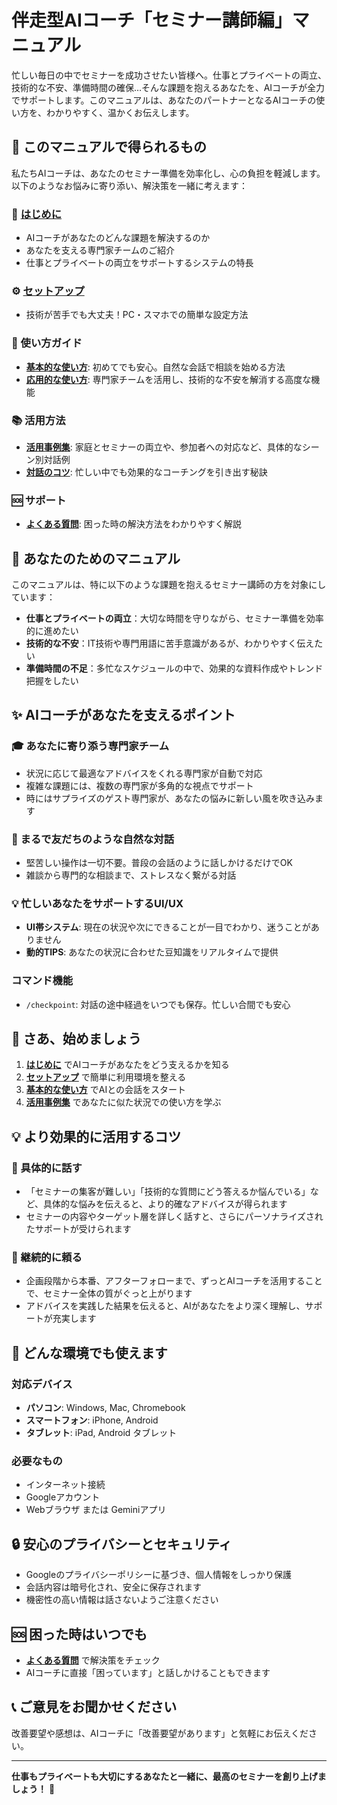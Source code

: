 # 伴走型AIコーチ「セミナー講師編」マニュアル

忙しい毎日の中でセミナーを成功させたい皆様へ。仕事とプライベートの両立、技術的な不安、準備時間の確保…そんな課題を抱えるあなたを、AIコーチが全力でサポートします。このマニュアルは、あなたのパートナーとなるAIコーチの使い方を、わかりやすく、温かくお伝えします。

## 📖 このマニュアルで得られるもの

私たちAIコーチは、あなたのセミナー準備を効率化し、心の負担を軽減します。以下のようなお悩みに寄り添い、解決策を一緒に考えます：

### 🌟 [はじめに](introduction.html)
- AIコーチがあなたのどんな課題を解決するのか
- あなたを支える専門家チームのご紹介
- 仕事とプライベートの両立をサポートするシステムの特長

### ⚙️ [セットアップ](installation.html)
- 技術が苦手でも大丈夫！PC・スマホでの簡単な設定方法

### 📱 使い方ガイド
- **[基本的な使い方](basic_usage.html)**: 初めてでも安心。自然な会話で相談を始める方法
- **[応用的な使い方](advanced_usage.html)**: 専門家チームを活用し、技術的な不安を解消する高度な機能

### 📚 活用方法
- **[活用事例集](use_cases.html)**: 家庭とセミナーの両立や、参加者への対応など、具体的なシーン別対話例
- **[対話のコツ](tips.html)**: 忙しい中でも効果的なコーチングを引き出す秘訣

### 🆘 サポート
- **[よくある質問](faq.html)**: 困った時の解決方法をわかりやすく解説

## 🎯 あなたのためのマニュアル

このマニュアルは、特に以下のような課題を抱えるセミナー講師の方を対象にしています：
- **仕事とプライベートの両立**：大切な時間を守りながら、セミナー準備を効率的に進めたい
- **技術的な不安**：IT技術や専門用語に苦手意識があるが、わかりやすく伝えたい
- **準備時間の不足**：多忙なスケジュールの中で、効果的な資料作成やトレンド把握をしたい

## ✨ AIコーチがあなたを支えるポイント

### 🎓 あなたに寄り添う専門家チーム
- 状況に応じて最適なアドバイスをくれる専門家が自動で対応
- 複雑な課題には、複数の専門家が多角的な視点でサポート
- 時にはサプライズのゲスト専門家が、あなたの悩みに新しい風を吹き込みます

### 💬 まるで友だちのような自然な対話
- 堅苦しい操作は一切不要。普段の会話のように話しかけるだけでOK
- 雑談から専門的な相談まで、ストレスなく繋がる対話

### 💡 忙しいあなたをサポートするUI/UX
- **UI帯システム**: 現在の状況や次にできることが一目でわかり、迷うことがありません
- **動的TIPS**: あなたの状況に合わせた豆知識をリアルタイムで提供

### コマンド機能
- `/checkpoint`: 対話の途中経過をいつでも保存。忙しい合間でも安心

## 🚀 さあ、始めましょう

1. **[はじめに](introduction.html)** でAIコーチがあなたをどう支えるかを知る
2. **[セットアップ](installation.html)** で簡単に利用環境を整える
3. **[基本的な使い方](basic_usage.html)** でAIとの会話をスタート
4. **[活用事例集](use_cases.html)** であなたに似た状況での使い方を学ぶ

## 💡 より効果的に活用するコツ

### 📝 具体的に話す
- 「セミナーの集客が難しい」「技術的な質問にどう答えるか悩んでいる」など、具体的な悩みを伝えると、より的確なアドバイスが得られます
- セミナーの内容やターゲット層を詳しく話すと、さらにパーソナライズされたサポートが受けられます

### 🔄 継続的に頼る
- 企画段階から本番、アフターフォローまで、ずっとAIコーチを活用することで、セミナー全体の質がぐっと上がります
- アドバイスを実践した結果を伝えると、AIがあなたをより深く理解し、サポートが充実します

## 📱 どんな環境でも使えます

### 対応デバイス
- **パソコン**: Windows, Mac, Chromebook
- **スマートフォン**: iPhone, Android
- **タブレット**: iPad, Android タブレット

### 必要なもの
- インターネット接続
- Googleアカウント
- Webブラウザ または Geminiアプリ

## 🔒 安心のプライバシーとセキュリティ

- Googleのプライバシーポリシーに基づき、個人情報をしっかり保護
- 会話内容は暗号化され、安全に保存されます
- 機密性の高い情報は話さないようご注意ください

## 🆘 困った時はいつでも

- **[よくある質問](faq.html)** で解決策をチェック
- AIコーチに直接「困っています」と話しかけることもできます

## 📞 ご意見をお聞かせください

改善要望や感想は、AIコーチに「改善要望があります」と気軽にお伝えください。

---

**仕事もプライベートも大切にするあなたと一緒に、最高のセミナーを創り上げましょう！** 🌟
